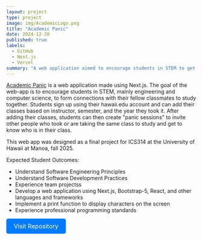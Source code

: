 ```yaml
---
layout: project
type: project
image: img/AcademicLogo.png
title: "Academic Panic"
date: 2024-12-20
published: true
labels:
  - GitHub
  - Next.js
  - Vercel
summary: "A web application aimed to encourage students in STEM to get together to form study groups, otherwise known as \"panic sessions\", to facilitate better study habbits and reinforcement of knowledge."
---
```


[Academic Panic](https://academic-panic.github.io/) is a web application made using Next.js. The goal of the web-app is to encourage students in STEM, mainly engineering and computer science, to form connections with their fellow classmates to study together. Students sign up using their hawaii.edu account and can add their classes based on instructor, semester, and the year they took it. After adding their classes, students can then create "panic sessions" to invite other people who took or are taking the same class to study and get to know who is in their class.

This web app was designed as a final project for ICS314 at the University of Hawaii at Manoa, fall 2025.

Expected Student Outcomes:
- Understand Software Engineering Principles
- Understand Software Development Practices
- Experience team projectss
- Develop a web application using Next.js, Bootstrap-5, React, and other languages and frameworks
- Implement a print function to display characters on the screen
- Experience professional programming standards

<a href="https://github.com/Academic-Panic/academic-panic-application" style="display: inline-block; padding: 10px 20px; font-size: 16px; color: #fff; background-color: #007bff; text-align: center; border-radius: 5px; text-decoration: none;">Visit Repository</a>
